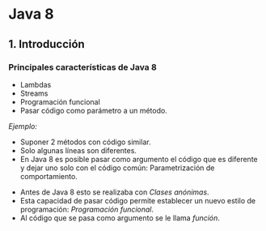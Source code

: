 # Java 8
## 1. Introducción
### Principales características de Java 8
 * Lambdas
 *  Streams
 * Programación funcional
 * Pasar código como parámetro a un método.

 *Ejemplo:*
- Suponer 2 métodos con código similar.
- Solo algunas líneas son diferentes.
- En Java 8 es posible pasar como argumento el código que es diferente y dejar uno solo con el código común:  Parametrización de    comportamiento.

 * Antes de Java 8 esto se realizaba con *Clases anónimas*.
 * Esta capacidad de pasar código permite establecer un nuevo estilo de programación: *Programación funcional*.
 * Al código que se pasa como argumento se le llama *función*.



<!--stackedit_data:
eyJoaXN0b3J5IjpbLTE0NTQ5MjMyMDEsMTg1MzAzNjc0MSwtNj
c3MTIzMjY0XX0=
-->